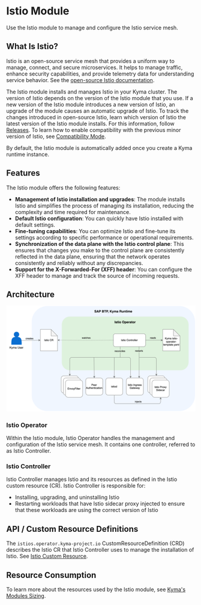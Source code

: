 # Istio Module
Use the Istio module to manage and configure the Istio service mesh.

## What Is Istio?

Istio is an open-source service mesh that provides a uniform way to manage, connect, and secure microservices. It helps to manage traffic, enhance security capabilities, and provide telemetry data for understanding service behavior. See the [open-source Istio documentation](https://istio.io/latest/docs/).

The Istio module installs and manages Istio in your Kyma cluster. The version of Istio depends on the version of the Istio module that you use. If a new version of the Istio module introduces a new version of Istio, an upgrade of the module causes an automatic upgrade of Istio. To track the changes introduced in open-source Istio, learn which version of Istio the latest version of the Istio module installs. For this information, follow [Releases](https://github.com/kyma-project/istio/releases). To learn how to enable compatibility with the previous minor version of Istio, see [Compatibility Mode](./docs/user/00-10-istio-version.md#compatibility-mode).

By default, the Istio module is automatically added once you create a Kyma runtime instance.

## Features

The Istio module offers the following features:
- **Management of Istio installation and upgrades**: The module installs Istio and simplifies the process of managing its installation, reducing the complexity and time required for maintenance.
- **Default Istio configuration**: You can quickly have Istio installed with default settings.
- **Fine-tuning capabilities**: You can optimize Istio and fine-tune its settings according to specific performance or operational requirements.
- **Synchronization of the data plane with the Istio control plane**: This ensures that changes you make to the control plane are consistently reflected in the data plane, ensuring that the network operates consistently and reliably without any discrepancies.
- **Support for the X-Forwarded-For (XFF) header**: You can configure the XFF header to manage and track the source of incoming requests.

## Architecture

![Istio Operator Architecture](../assets/istio-controller-overview-user.svg)

### Istio Operator

Within the Istio module, Istio Operator handles the management and configuration of the Istio service mesh. It contains one controller, referred to as Istio Controller.

### Istio Controller

Istio Controller manages Istio and its resources as defined in the Istio custom resource (CR). Istio Controller is responsible for:
- Installing, upgrading, and uninstalling Istio
- Restarting workloads that have Istio sidecar proxy injected to ensure that these workloads are using the correct version of Istio

## API / Custom Resource Definitions

The `istios.operator.kyma-project.io` CustomResourceDefinition (CRD) describes the Istio CR that Istio Controller uses to manage the installation of Istio. See [Istio Custom Resource](https://kyma-project.io/#/istio/user/04-00-istio-custom-resource?id=istio-custom-resource).

## Resource Consumption

To learn more about the resources used by the Istio module, see [Kyma's Modules Sizing](https://help.sap.com/docs/btp/sap-business-technology-platform/kyma-modules-sizing?version=Cloud#istio).
